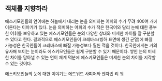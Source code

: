 ## 객체를 지향하라
에스키모인들의 언어에는 하늘에서 내리는 눈을 의미하는 어휘의 수가 무려 400여 개에 이른다는 이야기가 있다. 눈을 의미하는 어휘의 수가 적은 한국어와 달리 눈에 대한 풍부한 어휘를 보유하고 있는 에스키모인들은 눈의 다양한 상태와 미세한 차이를 잘 구분할 수 있다고 한다. 결과적으로 에스키모인들이 크레바스(빙하 표면에 생긴 균열)에 빠질 가능성은 한국인들이 크레바스에 빠질 가능성보다 훨씬 적을 것이다. 한국인에게는 거의 유사해 보이는 눈이라도 에스키모인들은 쉽게 구분할 수 있기 때문이다. 쌓인 눈의 미세한 차이를 담아낼 수 있는 언어 체계 덕분에 에스키모인들은 미세한 눈의 차이를 지각할 수 있는 것이다.

에스키모인들의 눈에 대한 이야기는 에드워드 사피어와 벤자민 리 워